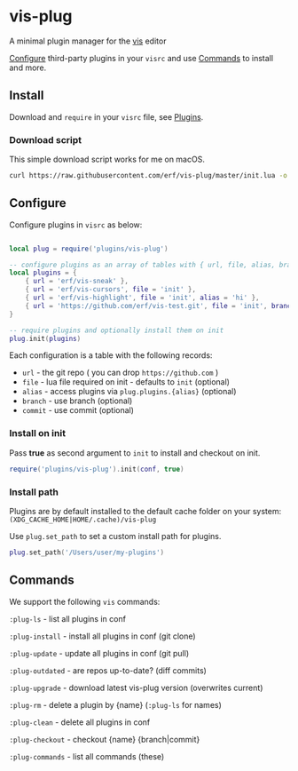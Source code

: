 # vis-plug

A minimal plugin manager for the [vis](https://github.com/martanne/vis) editor

[Configure](#Configure) third-party plugins in your `visrc` and use [Commands](#Commands) to install and more.

## Install

Download and `require` in your `visrc` file, see [Plugins](https://github.com/martanne/vis/wiki/Plugins).

### Download script

This simple download script works for me on macOS.

```bash
curl https://raw.githubusercontent.com/erf/vis-plug/master/init.lua -o $HOME/.config/vis/plugins/vis-plug/init.lua --create-dirs
```

## Configure

Configure plugins in `visrc` as below:

```Lua

local plug = require('plugins/vis-plug')

-- configure plugins as an array of tables with { url, file, alias, branch, commit }
local plugins = {
	{ url = 'erf/vis-sneak' },
	{ url = 'erf/vis-cursors', file = 'init' },
	{ url = 'erf/vis-highlight', file = 'init', alias = 'hi' },
	{ url = 'https://github.com/erf/vis-test.git', file = 'init', branch = 'other' },
}

-- require plugins and optionally install them on init
plug.init(plugins)
```

Each configuration is a table with the following records:

- `url` - the git repo ( you can drop `https://github.com` )
- `file` - lua file required on init - defaults to `init` (optional)
- `alias` - access plugins via `plug.plugins.{alias}` (optional)
- `branch` - use branch (optional)
- `commit` - use commit (optional)

### Install on init

Pass **true** as second argument to `init` to install and checkout on init.

```Lua
require('plugins/vis-plug').init(conf, true)
```

### Install path

Plugins are by default installed to the default cache folder on your system: 
`(XDG_CACHE_HOME|HOME/.cache)/vis-plug`

Use `plug.set_path` to set a custom install path for plugins.

```Lua
plug.set_path('/Users/user/my-plugins')
```

## Commands

We support the following `vis` commands:

`:plug-ls` - list all plugins in conf

`:plug-install` - install all plugins in conf (git clone)

`:plug-update` - update all plugins in conf (git pull)

`:plug-outdated` - are repos up-to-date? (diff commits)

`:plug-upgrade` - download latest vis-plug version (overwrites current)

`:plug-rm` - delete a plugin by {name} (`:plug-ls` for names)

`:plug-clean` - delete all plugins in conf

`:plug-checkout` - checkout {name} {branch|commit}

`:plug-commands` - list all commands (these)